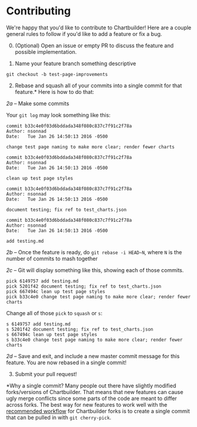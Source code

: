 # Contributing

We're happy that you'd like to contribute to Chartbuilder! Here are a couple
general rules to follow if you'd like to add a feature or fix a bug.

0. (Optional) Open an issue or empty PR to discuss the feature and possible
 implementation.

1. Name your feature branch something descriptive

```
git checkout -b test-page-improvements
```

2. Rebase and squash all of your commits into a single commit for that feature.*
Here is how to do that:

*2a* – Make some commits

Your `git log` may look something like this:

```
commit b33c4e0f03d6bddada348f080c837c7f91c2f78a
Author: nsonnad
Date:   Tue Jan 26 14:50:13 2016 -0500

change test page naming to make more clear; render fewer charts

commit b33c4e0f03d6bddada348f080c837c7f91c2f78a
Author: nsonnad
Date:   Tue Jan 26 14:50:13 2016 -0500

clean up test page styles

commit b33c4e0f03d6bddada348f080c837c7f91c2f78a
Author: nsonnad
Date:   Tue Jan 26 14:50:13 2016 -0500

document testing; fix ref to test_charts.json

commit b33c4e0f03d6bddada348f080c837c7f91c2f78a
Author: nsonnad
Date:   Tue Jan 26 14:50:13 2016 -0500

add testing.md
```

*2b* – Once the feature is ready, do `git rebase -i HEAD~N`, where `N` is the number
of commits to mash together

*2c* – Git will display something like this, showing each of those commits.

```
pick 6149757 add testing.md
pick 5201f42 document testing; fix ref to test_charts.json
pick 667494c lean up test page styles
pick b33c4e0 change test page naming to make more clear; render fewer charts
```

Change all of those `pick` to `squash` or `s`:

```
s 6149757 add testing.md
s 5201f42 document testing; fix ref to test_charts.json
s 667494c lean up test page styles
s b33c4e0 change test page naming to make more clear; render fewer charts
```

*2d* – Save and exit, and include a new master commit message for this feature.
You are now rebased in a single commit!

3. Submit your pull request!

*Why a single commit? Many people out there have slightly modified forks/versions of Chartbuilder.
That means that new features can cause ugly merge conflicts since some parts of
the code are meant to differ across forks. The best way for new features
to work well with the [recommended workflow](docs/git-workflow-forks.md) for Chartbuilder
forks is to create a single commit that can be pulled in with `git cherry-pick`.
